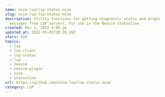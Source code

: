 ```yaml
---
name: nvim-lua/lsp-status.nvim
slug: nvim-lua-lsp-status-nvim
description: Utility functions for getting diagnostic status and progress
  messages from LSP servers, for use in the Neovim statusline
created: Mar 1, 2022 4:05 pm
updated_at: 2022-03-01T20:26:28Z
stars: 426
topics:
  - lsp
  - lsp-client
  - lsp-status
  - lua
  - neovim
  - neovim-plugin
  - nvim
  - statusline
url: https://github.com/nvim-lua/lsp-status.nvim
category: LSP
---
```

